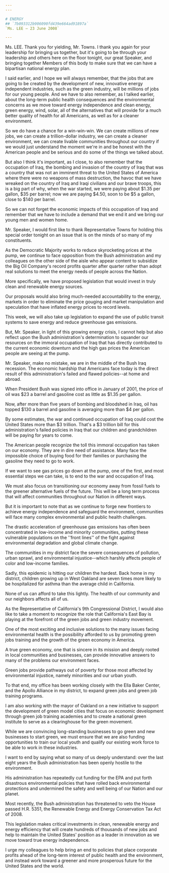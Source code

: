 ```yaml
---
---

# ENERGY
## `7b093312b906090fd439e664ad91897a`
`Ms. LEE — 23 June 2008`

---
```



Ms. LEE. Thank you for yielding, Mr. Towns. I thank you again for 
your leadership for bringing us together, but it's going to be through 
your leadership and others here on the floor tonight, our great 
Speaker, and bringing together Members of this body to make sure that 
we can have a bipartisan national energy plan.



I said earlier, and I hope we will always remember, that the jobs 
that are going to be created by the development of new, innovative 
energy independent industries, such as the green industry, will be 
millions of jobs for our young people. And we have to also remember, as 
I talked earlier, about the long-term public health consequences and 
the environmental concerns as we move toward energy independence and 
clean energy, green energy, wind, solar, all of the alternatives that 
will provide for a much better quality of health for all Americans, as 
well as for a cleaner environment.

So we do have a chance for a win-win-win. We can create millions of 
new jobs, we can create a trillion-dollar industry, we can create a 
cleaner environment, we can create livable communities throughout our 
country if we would just understand the moment we're in and be honest 
with the American people and be serious and do some of the things we 
talked about.

But also I think it's important, as I close, to also remember that 
the occupation of Iraq, the bombing and invasion of the country of Iraq 
that was a country that was not an imminent threat to the United States 
of America where there were no weapons of mass destruction, the havoc 
that we have wreaked on the country of Iraq and Iraqi civilians and our 
brave troops, this is a big part of why, when the war started, we were 
paying about $1.35 per gallon, $35 per barrel; now we are paying $4.50, 
soon to be $5 a gallon, close to $140 per barrel.

So we can not forget the economic impacts of this occupation of Iraq 
and remember that we have to include a demand that we end it and we 
bring our young men and women home.

Mr. Speaker, I would first like to thank Representative Towns for 
holding this special order tonight on an issue that is on the minds of 
so many of my constituents.

As the Democratic Majority works to reduce skyrocketing prices at the 
pump, we continue to face opposition from the Bush administration and 
my colleagues on the other side of the aisle who appear content to 
subsidize the Big Oil Company's record profits quarter after quarter 
rather than adopt real solutions to meet the energy needs of people 
across the Nation.

More specifically, we have proposed legislation that would invest in 
truly clean and renewable energy sources.

Our proposals would also bring much-needed accountability to the 
energy, markets in order to eliminate the price gouging and market 
manipulation and speculation that have inflated energy prices to record 
levels.

This week, we will also take up legislation to expand the use of 
public transit systems to save energy and reduce greenhouse gas 
emissions.

But, Mr. Speaker, in light of this growing energy crisis, I cannot 
help but also reflect upon the Bush administration's determination to 
squander our resources on the immoral occupation of Iraq that has 
directly contributed to the current economic downturn and the high gas 
prices the American people are seeing at the pump.

Mr. Speaker, make no mistake, we are in the middle of the Bush Iraq 
recession. The economic hardship that Americans face today is the 
direct result of this administration's failed and flawed policies--at 
home and abroad.

When President Bush was signed into office in January of 2001, the 
price of oil was $23 a barrel and gasoline cost as little as $1.35 per 
gallon.

Now, after more than five years of bombing and bloodshed in Iraq, oil 
has topped $130 a barrel and gasoline is averaging more than $4 per 
gallon.

By some estimates, the war and continued occupation of Iraq could 
cost the United States more than $3 trillion. That's a $3 trillion bill 
for this administration's failed policies in Iraq that our children and 
grandchildren will be paying for years to come.

The American people recognize the toll this immoral occupation has 
taken on our economy. They are in dire need of assistance. Many face 
the impossible choice of buying food for their families or purchasing 
the gasoline they need to go to work.

If we want to see gas prices go down at the pump, one of the first, 
and most essential steps we can take, is to end to the war and 
occupation of Iraq.

We must also focus on transitioning our economy away from fossil 
fuels to the greener alternative fuels of the future. This will be a 
long term process that will affect communities throughout our Nation in 
different ways.

But it is important to note that as we continue to forge new 
frontiers to achieve energy independence and safeguard the environment, 
communities will face many complex environmental and public health 
challenges.

The drastic acceleration of greenhouse gas emissions has often been 
concentrated in low-income and minority communities, putting these 
vulnerable populations on the ''front lines'' of the fight against 
environmental degradation and global climate change.

The communities in my district face the severe consequences of 
pollution, urban sprawl, and enviromnental injustice--which harshly 
affects people of color and low-income families.

Sadly, this epidemic is hitting our children the hardest. Back home 
in my district, children growing up in West Oakland are seven times 
more likely to be hospitalized for asthma than the average child in 
California.

None of us can afford to take this lightly. The health of our 
community and our neighbors affects all of us.

As the Representative of California's 9th Congressional District, I 
would also like to take a moment to recognize the role that 
California's East Bay is playing at the forefront of the green jobs and 
green industry movement.

One of the most exciting and inclusive solutions to the many issues 
facing environmental health is the possibility afforded to us by 
promoting green jobs training and the growth of the green economy in 
America.

A true green economy, one that is sincere in its mission and deeply 
rooted in local communities and businesses, can provide innovative 
answers to many of the problems our environment faces.

Green jobs provide pathways out of poverty for those most affected by 
environmental injustice, namely minorities and our urban youth.

To that end, my office has been working closely with the Ella Baker 
Center, and the Apollo Alliance in my district, to expand green jobs 
and green job training programs.

I am also working with the mayor of Oakland on a new initiative to 
support the development of green model cities that focus on economic 
development through green job training academies and to create a 
national green institute to serve as a clearinghouse for the green 
movement.

While we are convincing long-standing businesses to go green and new 
businesses to start green, we must ensure that we are also funding 
opportunities to train our local youth and qualify our existing work 
force to be able to work in these industries.

I want to end by saying what so many of us deeply understand: over 
the last eight years the Bush administration has been openly hostile to 
the environment.

His administration has repeatedly cut funding for the EPA and put 
forth disastrous environmental policies that have rolled back 
environmental protections and undermined the safety and well being of 
our Nation and our planet.

Most recently, the Bush administration has threatened to veto the 
House passed H.R. 5351, the Renewable Energy and Energy Conservation 
Tax Act of 2008.

This legislation makes critical investments in clean, renewable 
energy and energy efficiency that will create hundreds of thousands of 
new jobs and help to maintain the United States' position as a leader 
in innovation as we move toward true energy independence.

I urge my colleagues to help bring an end to policies that place 
corporate profits ahead of the long-term interest of public health and 
the environment, and instead work toward a greener and more prosperous 
future for the United States and the world.